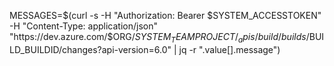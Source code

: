 MESSAGES=$(curl -s -H "Authorization: Bearer $SYSTEM_ACCESSTOKEN" -H "Content-Type: application/json" "https://dev.azure.com/$ORG/$SYSTEM_TEAMPROJECT/_apis/build/builds/$BUILD_BUILDID/changes?api-version=6.0" | jq -r ".value[].message")
